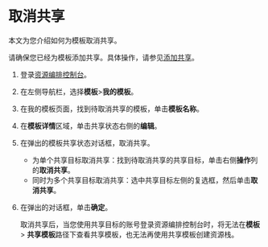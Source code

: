 # 取消共享

本文为您介绍如何为模板取消共享。

请确保您已经为模板添加共享。具体操作，请参见[添加共享](/cn.zh-CN/模板/管理模板/共享模板/添加共享.md)。

1.  登录[资源编排控制台](http://ros.console.aliyun.com)。

2.  在左侧导航栏，选择**模板**\>**我的模板**。

3.  在我的模板页面，找到待取消共享的模板，单击**模板名称**。

4.  在**模板详情**区域，单击共享状态右侧的**编辑**。

5.  在弹出的模板共享状态对话框，取消共享。

    -   为单个共享目标取消共享：找到待取消共享的共享目标，单击右侧**操作**列的**取消共享**。
    -   同时为多个共享目标取消共享：选中共享目标左侧的复选框，然后单击**取消共享**。
6.  在弹出的对话框，单击**确定**。

    取消共享后，当您使用共享目标的账号登录资源编排控制台时，将无法在**模板** \> **共享模板**路径下查看共享模板，也无法再使用共享模板创建资源栈。


